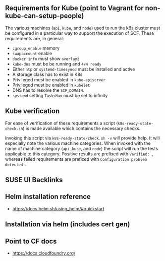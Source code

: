 ## Requirements for Kube (point to Vagrant for non-kube-can-setup-people)

The various machines (`api`, `kube`, and `node`) used to run the k8s cluster must be configured in a particular way to support the execution of SCF. These requirements are, in general:

* `cgroup_enable` memory
* `swapaccount` enable
* `docker info` must show `overlay2`
* `kube-dns` must be be running and `4/4 ready`
* Either `ntp` or `systemd-timesyncd` must be installed and active
* A storage class has to exist in K8s
* Privileged must be enabled in `kube-apiserver`
* Privileged must be enabled in `kubelet`
* DNS has to resolve the `SCF_DOMAIN`.
* `systemd` setting `TasksMax` must be set to infinity

## Kube verification

For ease of verification of these requirements a script (`k8s-ready-state-check.sh`) is made available which contains the necessary checks.

Invoking this script via `k8s-ready-state-check.sh -v` will provide help. It will especially note the various machine categories. When invoked with the name of machine category (`api`, `kube`, and `node`) the script will run the tests applicable to this category. Positive results are prefixed with `Verified: `, whereas failed requirements are prefixed with `Configuration problem detected:`.

## SUSE UI Backlinks
## Helm installation reference

* https://docs.helm.sh/using_helm/#quickstart

## Installation via helm (includes cert gen)
## Point to CF docs

* https://docs.cloudfoundry.org/
